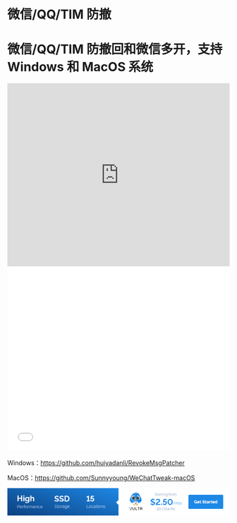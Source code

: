 # 微信/QQ/TIM 防撤

# 微信/QQ/TIM 防撤回和微信多开，支持 Windows 和 MacOS 系统

<iframe width="100%" height="415" src="https://www.youtube.com/embed/VKhfJ5wbWhc" frameborder="0" allow="accelerometer; autoplay; encrypted-media; gyroscope; picture-in-picture" allowfullscreen></iframe>
<iframe width="100%" height="415" src="//player.bilibili.com/player.html?aid=370389848&bvid=BV1jZ4y147tR&cid=183846483&page=1" scrolling="no" border="0" frameborder="no" framespacing="0" allowfullscreen="true"> </iframe>

Windows：https://github.com/huiyadanli/RevokeMsgPatcher

MacOS：https://github.com/Sunnyyoung/WeChatTweak-macOS

<a href="https://www.vultr.com/?ref=9634529-9J">![](../images/banner_1.png)</a>
